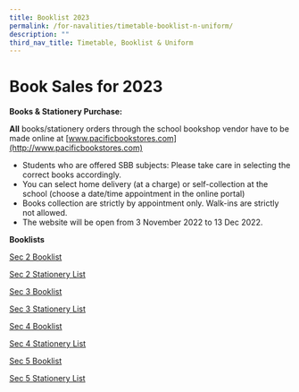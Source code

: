 ```yaml
---
title: Booklist 2023
permalink: /for-navalities/timetable-booklist-n-uniform/
description: ""
third_nav_title: Timetable, Booklist & Uniform
---
```

# Book Sales for 2023
	       
**Books & Stationery Purchase:**

**All** books/stationery orders through the school bookshop vendor have to be made online at [www.pacificbookstores.com](http://www.pacificbookstores.com)

*   Students who are offered SBB subjects: Please take care in selecting the correct books accordingly.
*   You can select home delivery (at a charge) or self-collection at the school (choose a date/time appointment in the online portal)
*   Books collection are strictly by appointment only. Walk-ins are strictly not allowed.
*   The website will be open from 3 November 2022 to 13 Dec 2022.
	
**Booklists**

[Sec 2 Booklist](/files/S2%20-%20Booklist_Web.pdf)

[Sec 2 Stationery List](/files/S2%20Stationery_Web.pdf)

[Sec 3 Booklist](/files/S3%20-%20Booklist_Web.pdf)

[Sec 3 Stationery List](/files/S3%20Stationery_Web.pdf)

[Sec 4 Booklist](/files/S4%20Booklist_Web.pdf)

[Sec 4 Stationery List](/files/S4%20Stationery_Web.pdf)

[Sec 5 Booklist](/files/S5%20Booklist_Web.pdf)

[Sec 5 Stationery List](/files/S5%20Stationery_Web.pdf)
